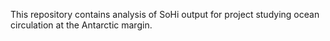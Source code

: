 This repository contains analysis of SoHi output for project studying ocean circulation at the Antarctic margin.

